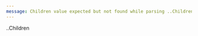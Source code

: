 ```yaml
---
message: Children value expected but not found while parsing ..Children directive
---
```


..Children
